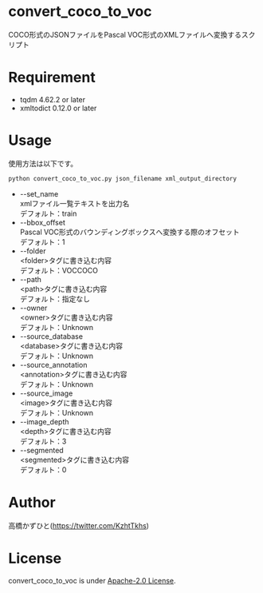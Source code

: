 # convert_coco_to_voc
COCO形式のJSONファイルをPascal VOC形式のXMLファイルへ変換するスクリプト

# Requirement 
* tqdm 4.62.2 or later
* xmltodict 0.12.0 or later

# Usage
使用方法は以下です。
```bash
python convert_coco_to_voc.py json_filename xml_output_directory
```
* --set_name<br>
xmlファイル一覧テキストを出力名<br>
デフォルト：train
* --bbox_offset<br>
Pascal VOC形式のバウンディングボックスへ変換する際のオフセット<br>
デフォルト：1
* --folder<br>
\<folder\>タグに書き込む内容<br>
デフォルト：VOCCOCO
* --path<br>
\<path\>タグに書き込む内容<br>
デフォルト：指定なし
* --owner<br>
\<owner\>タグに書き込む内容<br>
デフォルト：Unknown
* --source_database<br>
\<database\>タグに書き込む内容<br>
デフォルト：Unknown
* --source_annotation<br>
\<annotation\>タグに書き込む内容<br>
デフォルト：Unknown
* --source_image<br>
\<image\>タグに書き込む内容<br>
デフォルト：Unknown
* --image_depth<br>
\<depth\>タグに書き込む内容<br>
デフォルト：3
* --segmented<br>
\<segmented\>タグに書き込む内容<br>
デフォルト：0

# Author
高橋かずひと(https://twitter.com/KzhtTkhs)
 
# License 
convert_coco_to_voc is under [Apache-2.0 License](LICENSE).
